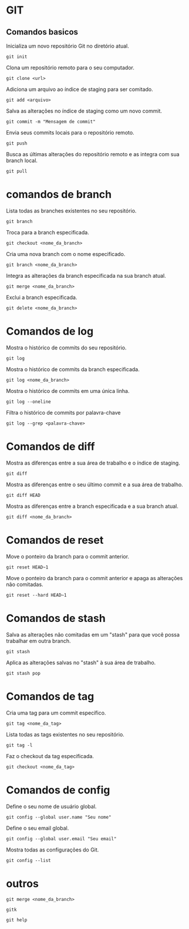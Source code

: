 # GIT

## Comandos basicos

Inicializa um novo repositório Git no diretório atual.

```copiar
git init
```

Clona um repositório remoto para o seu computador.

```copiar
git clone <url>
```

Adiciona um arquivo ao índice de staging para ser comitado.

```copiar
git add <arquivo>
```

Salva as alterações no índice de staging como um novo commit.

```copiar
git commit -m "Mensagem de commit"
```

Envia seus commits locais para o repositório remoto.

```copiar
git push
```

Busca as últimas alterações do repositório remoto e as integra com sua branch local.

```copiar
git pull
```

# comandos de branch

Lista todas as branches existentes no seu repositório.

```copiar
git branch
```

Troca para a branch especificada.

```copiar
git checkout <nome_da_branch>
```

Cria uma nova branch com o nome especificado.

```copiar
git branch <nome_da_branch>
```

Integra as alterações da branch especificada na sua branch atual.

```copiar
git merge <nome_da_branch>
```

Exclui a branch especificada.

```copiar
git delete <nome_da_branch>
```

# Comandos de log

Mostra o histórico de commits do seu repositório.

```copiar
git log
```

Mostra o histórico de commits da branch especificada.

```copiar
git log <nome_da_branch>
```

Mostra o histórico de commits em uma única linha.

```copiar
git log --oneline
```

Filtra o histórico de commits por palavra-chave

```copiar
git log --grep <palavra-chave>
```

# Comandos de diff

Mostra as diferenças entre a sua área de trabalho e o índice de staging.

```copiar
git diff
```

Mostra as diferenças entre o seu último commit e a sua área de trabalho.

```copiar
git diff HEAD
```

Mostra as diferenças entre a branch especificada e a sua branch atual.

```copiar
git diff <nome_da_branch>
```

# Comandos de reset

Move o ponteiro da branch para o commit anterior.

```copiar
git reset HEAD~1
```

Move o ponteiro da branch para o commit anterior e apaga as alterações não comitadas.

```copiar
git reset --hard HEAD~1
```

# Comandos de stash

Salva as alterações não comitadas em um "stash" para que você possa trabalhar em outra branch.

```copiar
git stash
```

Aplica as alterações salvas no "stash" à sua área de trabalho.

```copiar
git stash pop
```

# Comandos de tag

Cria uma tag para um commit específico.

```copiar
git tag <nome_da_tag>
```

Lista todas as tags existentes no seu repositório.

```copiar
git tag -l
```

Faz o checkout da tag especificada.

```copiar
git checkout <nome_da_tag>
```

# Comandos de config

Define o seu nome de usuário global.

```copiar
git config --global user.name "Seu nome"
```

Define o seu email global.

```copiar
git config --global user.email "Seu email"
```

Mostra todas as configurações do Git.

```copiar
git config --list
```

# outros

```copiar
git merge <nome_da_branch>
```

```copiar
gitk
```

```copiar
git help
```
